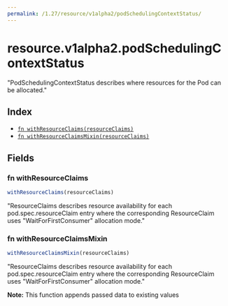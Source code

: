 ```yaml
---
permalink: /1.27/resource/v1alpha2/podSchedulingContextStatus/
---
```


# resource.v1alpha2.podSchedulingContextStatus

"PodSchedulingContextStatus describes where resources for the Pod can be allocated."

## Index

* [`fn withResourceClaims(resourceClaims)`](#fn-withresourceclaims)
* [`fn withResourceClaimsMixin(resourceClaims)`](#fn-withresourceclaimsmixin)

## Fields

### fn withResourceClaims

```ts
withResourceClaims(resourceClaims)
```

"ResourceClaims describes resource availability for each pod.spec.resourceClaim entry where the corresponding ResourceClaim uses \"WaitForFirstConsumer\" allocation mode."

### fn withResourceClaimsMixin

```ts
withResourceClaimsMixin(resourceClaims)
```

"ResourceClaims describes resource availability for each pod.spec.resourceClaim entry where the corresponding ResourceClaim uses \"WaitForFirstConsumer\" allocation mode."

**Note:** This function appends passed data to existing values